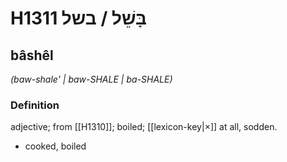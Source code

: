 # H1311 בָּשֵׁל / בשל

## bâshêl

_(baw-shale' | baw-SHALE | ba-SHALE)_

### Definition

adjective; from [[H1310]]; boiled; [[lexicon-key|×]] at all, sodden.

- cooked, boiled
